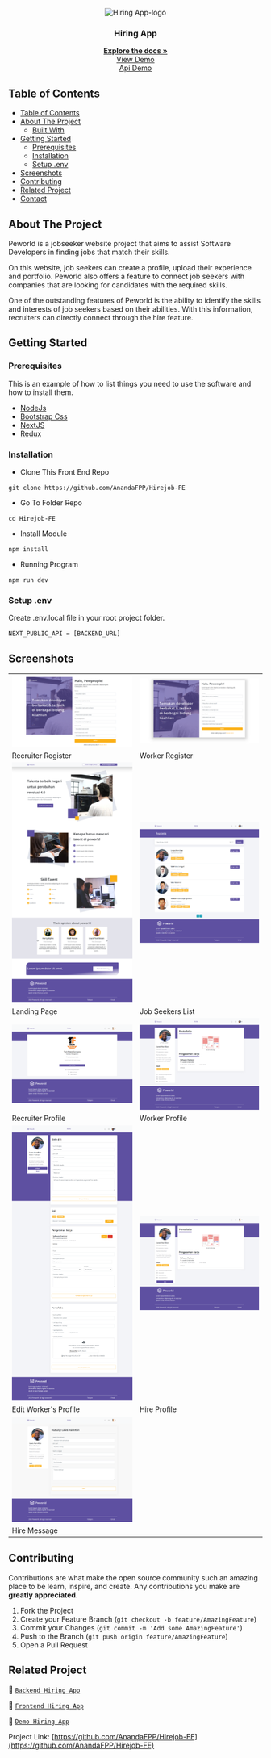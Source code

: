 <p align="center">
<div align="center">
  <img height="150" src="https://cdn.discordapp.com/attachments/1118733891738554480/1147830303457550416/Screenshot_120-removebg-preview.png" alt="Hiring App-logo" border="0"/>
</div>
  <h3 align="center">Hiring App</h3>
  <p align="center">
    <a href="https://github.com/AnandaFPP/Hirejob-FE"><strong>Explore the docs »</strong></a>
    <br />
    <a href="https://hirejob-fe-theta.vercel.app/">View Demo</a>
    <br />
    <a href="https://hirejob-be-ashy.vercel.app/">Api Demo</a>
  </p>
</p>

<!-- TABLE OF CONTENTS -->

## Table of Contents

- [Table of Contents](#table-of-contents)
- [About The Project](#about-the-project)
  - [Built With](#built-with)
- [Getting Started](#getting-started)
  - [Prerequisites](#prerequisites)
  - [Installation](#installation)
  - [Setup .env](#setup-env)
- [Screenshots](#screenshots)
- [Contributing](#contributing)
- [Related Project](#related-project)
- [Contact](#contact)

<!-- ABOUT THE PROJECT -->

## About The Project

Peworld is a jobseeker website project that aims to assist Software Developers in finding jobs that match their skills.

On this website, job seekers can create a profile, upload their experience and portfolio. Peworld also offers a feature to connect job seekers with companies that are looking for candidates with the required skills.

One of the outstanding features of Peworld is the ability to identify the skills and interests of job seekers based on their abilities. With this information, recruiters can directly connect through the hire feature.

<!-- GETTING STARTED -->

## Getting Started

### Prerequisites

This is an example of how to list things you need to use the software and how to install them.

- [NodeJs](https://nodejs.org/en/download/)
- [Bootstrap Css](https://getbootstrap.com/)
- [NextJS](https://nextjs.org/)
- [Redux](https://redux.js.org/)

### Installation

- Clone This Front End Repo

```
git clone https://github.com/AnandaFPP/Hirejob-FE
```

- Go To Folder Repo

```
cd Hirejob-FE
```

- Install Module

```
npm install
```

- Running Program

```
npm run dev
```

### Setup .env

Create .env.local file in your root project folder.

```
NEXT_PUBLIC_API = [BACKEND_URL]
```

<!-- ROADMAP -->

## Screenshots

<table>
 <tr>
    <td><img width="350px" src="/styles/assets/docs/recruiterregister.png"  border="0" border="0" alt="1" /></td>
    <td> <img width="350px" src="/styles/assets/docs/workerregister.png" \ border="0"  border="0"  border="0"  alt="2" /></td>
  </tr>
   <tr>
    <td>Recruiter Register</td>
    <td>Worker Register</td>
  </tr>
  
  <tr>
    <td><img width="350px" src="/styles/assets/docs/landingpage.png"  border="0" border="0" alt="1" /></td>
    <td> <img width="350px" src="/styles/assets/docs/home.png" \ border="0"  border="0"  border="0"  alt="2" /></td>
  </tr>
   <tr>
    <td>Landing Page</td>
    <td>Job Seekers List</td>
  </tr>

   <tr>
    <td><img width="350px" src="/styles/assets/docs/recruiterprofilepage.png"  border="0" border="0" alt="1" /></td>
    <td><img width="350px" src="/styles/assets/docs/workerprofile.png"  border="0" border="0" alt="1" /></td>
  </tr>
   <tr>
    <td>Recruiter Profile</td>
    <td>Worker Profile</td>
  </tr>

  <tr>
    <td><img width="350px" src="/styles/assets/docs/editworker.png"  border="0" border="0" alt="1" /></td>
    <td><img width="350px" src="/styles/assets/docs/workerdetail.png"  border="0" border="0" alt="1" /></td>
  </tr>
   <tr>
    <td>Edit Worker's Profile</td>
    <td>Hire Profile</td>
  </tr>

  <tr>
    <td><img width="350px" src="/styles/assets/docs/hiringpage.png"  border="0" border="0" alt="1" /></td>
  </tr>
   <tr>
    <td>Hire Message</td>
  </tr>

</table>
<!-- CONTRIBUTING -->

## Contributing

Contributions are what make the open source community such an amazing place to be learn, inspire, and create. Any contributions you make are **greatly appreciated**.

1. Fork the Project
2. Create your Feature Branch (`git checkout -b feature/AmazingFeature`)
3. Commit your Changes (`git commit -m 'Add some AmazingFeature'`)
4. Push to the Branch (`git push origin feature/AmazingFeature`)
5. Open a Pull Request

## Related Project

:rocket: [`Backend Hiring App`](https://github.com/AnandaFPP/Hirejob-BE)

:rocket: [`Frontend Hiring App`](https://github.com/AnandaFPP/Hirejob-FE)

:rocket: [`Demo Hiring App`](https://hirejob-fe-theta.vercel.app/)

Project Link: [https://github.com/AnandaFPP/Hirejob-FE](https://github.com/AnandaFPP/Hirejob-FE)
